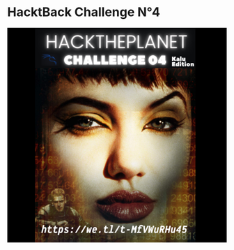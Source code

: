 # HacktBack Challenge N°4

![Challenge N°4 - Kalu Edition](https://github.com/kal-u/challenge/raw/main/CHall04.png)
